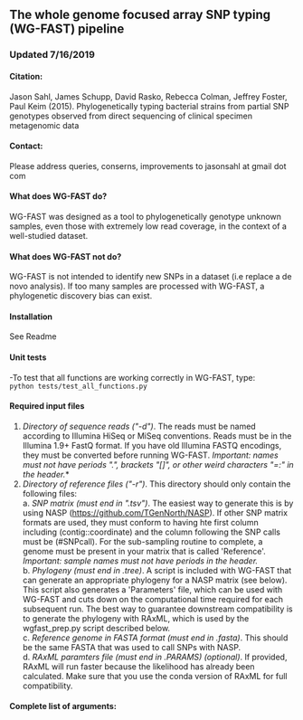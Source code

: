 ## The whole genome focused array SNP typing (WG-FAST) pipeline  

### Updated 7/16/2019  

#### Citation:  
Jason Sahl, James Schupp, David Rasko, Rebecca Colman, Jeffrey Foster, Paul Keim (2015).
Phylogenetically typing bacterial strains from partial SNP genotypes observed from direct
sequencing of clinical specimen metagenomic data  

#### Contact:  
Please address queries, conserns, improvements to jasonsahl at gmail dot com  

#### What does WG-FAST do?  

WG-FAST was designed as a tool to phylogenetically genotype unknown samples, even those
with extremely low read coverage, in the context of a well-studied dataset.

#### What does WG-FAST not do?  

WG-FAST is not intended to identify new SNPs in a dataset (i.e replace a de novo analysis).
If too many samples are processed with WG-FAST, a phylogenetic discovery bias can exist.

#### Installation  
See Readme

#### Unit tests  
-To test that all functions are working correctly in WG-FAST, type:  
```python tests/test_all_functions.py```

#### Required input files  
1. *Directory of sequence reads ("-d")*. The reads must be named according to Illumina HiSeq
or MiSeq conventions. Reads must be in the Illumina 1.9+ FastQ format. If you have old
Illumina FASTQ encodings, they must be converted before running WG-FAST. *Important: names
must not have periods ".", brackets "[]", or other weird characters "=:" in the header.**
2. *Directory of reference files ("-r")*. This directory should only contain the following
files:  
a. *SNP matrix (must end in ".tsv")*. The easiest way to generate this is by using NASP
(https://github.com/TGenNorth/NASP). If other SNP matrix formats are used, they must conform
to having hte first column including (contig::coordinate) and the column following the SNP calls
must be (#SNPcall). For the sub-sampling routine to complete, a genome must be present in your matrix
that is called 'Reference'. *Important: sample names must not have periods in the header.*  
b. *Phylogeny (must end in .tree)*. A script is included with WG-FAST that can generate an appropriate
phylogeny for a NASP matrix (see below). This script also generates a 'Parameters' file, which can be used
with WG-FAST and cuts down on the computational time required for each subsequent run. The best way to guarantee downstream
compatibility is to generate the phylogeny with RAxML, which is used by the wgfast_prep.py script described below.  
c. *Reference genome in FASTA format (must end in .fasta)*. This should be the same FASTA that was used to call SNPs with NASP.  
d. *RAxML paramters file (must end in .PARAMS) (optional)*. If provided, RAxML will run faster because the likelihood has already
been calculated. Make sure that you use the conda version of RAxML for full compatibility.  

#### Complete list of arguments:  
